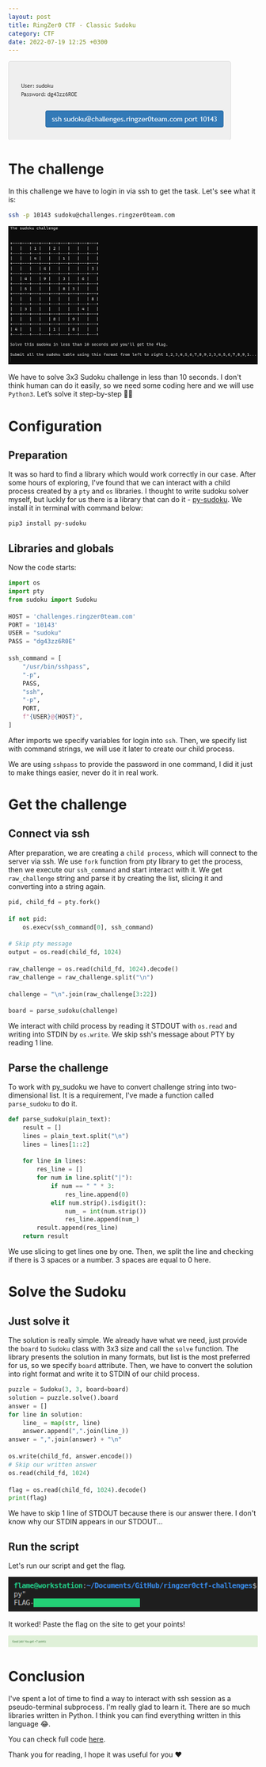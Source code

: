 ```yaml
---
layout: post
title: RingZer0 CTF - Classic Sudoku
category: CTF
date: 2022-07-19 12:25 +0300
---
```


![Challenge banner](/assets/ringzer0/coding_challenges/classic-sudoku/classic-sudoku.png)

# The challenge

In this challenge we have to login in via ssh to get the task. Let's see what it is:

```bash
ssh -p 10143 sudoku@challenges.ringzer0team.com
```

![The challenge](/assets/ringzer0/coding_challenges/classic-sudoku/challenge.png)

We have to solve 3x3 Sudoku challenge in less than 10 seconds. I don't think human can do it easily, so we need some coding here and we will use `Python3`. Let’s solve it step-by-step 👨‍💻

# Configuration

## Preparation

It was so hard to find a library which would work correctly in our case. After some hours of exploring, I've found that we can interact with a child process created by a `pty` and `os` libraries. I thought to write sudoku solver myself, but luckly for us there is a library that can do it - [py-sudoku](https://pypi.org/project/py-sudoku/). We install it in terminal with command below:

```bash
pip3 install py-sudoku
```

## Libraries and globals

Now the code starts:

```python
import os
import pty
from sudoku import Sudoku

HOST = 'challenges.ringzer0team.com'
PORT = '10143'
USER = "sudoku"
PASS = "dg43zz6R0E"

ssh_command = [
    "/usr/bin/sshpass",
    "-p",
    PASS,
    "ssh",
    "-p",
    PORT,
    f"{USER}@{HOST}",
]
```

After imports we specify variables for login into `ssh`. Then, we specify list with command strings, we will use it later to create our child process. 

We are using `sshpass` to provide the password in one command, I did it just to make things easier, never do it in real work.

# Get the challenge

## Connect via ssh

After preparation, we are creating a `child process`, which will connect to the server via ssh. We use `fork` function from pty library to get the process, then we execute our `ssh_command` and start interact with it. We get `raw_challenge` string and parse it by creating the list, slicing it and converting into a string again.

```python
pid, child_fd = pty.fork()

if not pid:
    os.execv(ssh_command[0], ssh_command)

# Skip pty message
output = os.read(child_fd, 1024)

raw_challenge = os.read(child_fd, 1024).decode()
raw_challenge = raw_challenge.split("\n")

challenge = "\n".join(raw_challenge[3:22])

board = parse_sudoku(challenge)
```

We interact with child process by reading it STDOUT with `os.read` and writing into STDIN by `os.write`. We skip ssh's message about PTY by reading 1 line.

## Parse the challenge

To work with py_sudoku we have to convert challenge string into two-dimensional list. It is a requirement, I've made a function called `parse_sudoku` to do it.

```python
def parse_sudoku(plain_text):
    result = []
    lines = plain_text.split("\n")
    lines = lines[1::2]

    for line in lines:
        res_line = []
        for num in line.split("|"):
            if num == " " * 3:
                res_line.append(0)
            elif num.strip().isdigit():
                num_ = int(num.strip())
                res_line.append(num_)
        result.append(res_line)
    return result
```

We use slicing to get lines one by one. Then, we split the line and checking if there is 3 spaces or a number. 3 spaces are equal to 0 here.

# Solve the Sudoku

## Just solve it

The solution is really simple. We already have what we need, just provide the `board` to `Sudoku` class with 3x3 size and call the `solve` function. The library presents the solution in many formats, but list is the most preferred for us, so we specify `board` attribute. Then, we have to convert the solution into right format and write it to STDIN of our child process.

```python
puzzle = Sudoku(3, 3, board=board)
solution = puzzle.solve().board
answer = []
for line in solution:
    line_ = map(str, line)
    answer.append(",".join(line_))
answer = ",".join(answer) + "\n"

os.write(child_fd, answer.encode())
# Skip our written answer
os.read(child_fd, 1024)

flag = os.read(child_fd, 1024).decode()
print(flag)
```

We have to skip 1 line of STDOUT because there is our answer there. I don't know why our STDIN appears in our STDOUT...

## Run the script

Let's run our script and get the flag.

![Flag](/assets/ringzer0/coding_challenges/classic-sudoku/flag.png)

It worked! Paste the flag on the site to get your points!

![Solved!](/assets/ringzer0/coding_challenges/classic-sudoku/solved.png)

# Conclusion

I've spent a lot of time to find a way to interact with ssh session as a pseudo-terminal subprocess. I'm really glad to learn it. There are so much libraries written in Python. I think you can find everything written in this language 😂.

You can check full code [here](https://github.com/vflame6/ringzer0ctf-challenges/blob/main/Coding%20Challenges/classic_sudoku.py).

Thank you for reading, I hope it was useful for you ❤️
